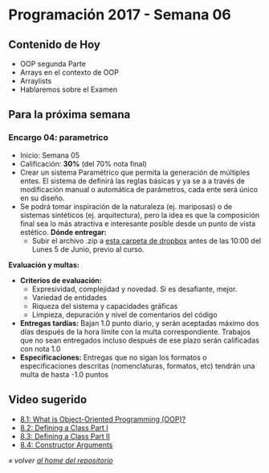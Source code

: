# Programación 2017 - Semana 06
## Contenido de Hoy
* OOP segunda Parte
* Arrays en el contexto de OOP
* Arraylists
* Hablaremos sobre el Examen


## Para la próxima semana
### Encargo 04: parametrico
* Inicio: Semana 05
* Calificación: **30%** (del 70% nota final)
* Crear un sistema Paramétrico que permita la generación de múltiples entes. El sistema de definirá las reglas básicas y ya se a a través de modificación manual o automática de parámetros, cada ente será único en su diseño.
* Se podrá tomar inspiración de la naturaleza (ej. mariposas) o de sistemas sintéticos (ej. arquitectura), pero la idea es que la composición final sea lo más atractiva e interesante posible desde un punto de vista estético.
**Dónde entregar:**
  * Subir el archivo .zip a [esta carpeta de dropbox](https://www.dropbox.com/request/hR2bJkuKNUlEsBEH8hnE) antes de las 10:00 del Lunes 5 de Junio, previo al curso.


**Evaluación y multas:**
* **Criterios de evaluación:**
  * Expresividad, complejidad y novedad. Si es desafiante, mejor.
  * Variedad de entidades
  * Riqueza del sistema y capacidades gráficas
  * Limpieza, depuración y nivel de comentarios del código
* **Entregas tardías:**
Bajan 1.0 punto diario, y serán aceptadas máximo dos días después de la hora límite con la multa correspondiente. Trabajos que no sean entregados incluso después de ese plazo serán calificadas con nota 1.0
* **Especificaciones:**
Entregas que no sigan los formatos o especificaciones descritas (nomenclaturas, formatos, etc) tendrán una multa de hasta -1.0 puntos
## Video sugerido
* [8.1: What is Object-Oriented Programming (OOP)?](https://www.youtube.com/watch?v=YcbcfkLzgvs)
* [8.2: Defining a Class Part I](https://www.youtube.com/watch?v=lmgcMPRa1qw)
* [8.3: Defining a Class Part II](https://www.youtube.com/watch?v=XwfOVFelLoo)
* [8.4: Constructor Arguments](https://www.youtube.com/watch?v=NrwaKOsplZk)


*« volver [al home del repositorio](https://github.com/Franzel/UDD_Programacion_2017_1sem)*
